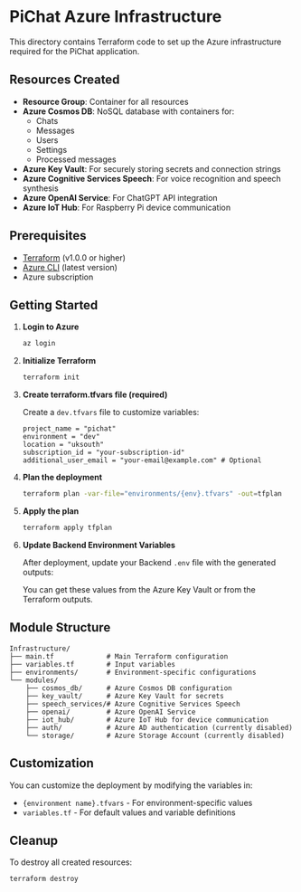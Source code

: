 # PiChat Azure Infrastructure

This directory contains Terraform code to set up the Azure infrastructure required for the PiChat application.

## Resources Created

- **Resource Group**: Container for all resources
- **Azure Cosmos DB**: NoSQL database with containers for:
  - Chats
  - Messages
  - Users
  - Settings
  - Processed messages
- **Azure Key Vault**: For securely storing secrets and connection strings
- **Azure Cognitive Services Speech**: For voice recognition and speech synthesis
- **Azure OpenAI Service**: For ChatGPT API integration
- **Azure IoT Hub**: For Raspberry Pi device communication

## Prerequisites

- [Terraform](https://www.terraform.io/downloads.html) (v1.0.0 or higher)
- [Azure CLI](https://docs.microsoft.com/en-us/cli/azure/install-azure-cli) (latest version)
- Azure subscription

## Getting Started

1. **Login to Azure**

    ```bash
    az login
    ```

2. **Initialize Terraform**

    ```bash
    terraform init
    ```

3. **Create terraform.tfvars file (required)**

    Create a `dev.tfvars` file to customize variables:

    ```
    project_name = "pichat"
    environment = "dev"
    location = "uksouth"
    subscription_id = "your-subscription-id"
    additional_user_email = "your-email@example.com" # Optional
    ```

4. **Plan the deployment**

    ```bash
    terraform plan -var-file="environments/{env}.tfvars" -out=tfplan
    ```

5. **Apply the plan**

    ```bash
    terraform apply tfplan
    ```

6. **Update Backend Environment Variables**

    After deployment, update your Backend `.env` file with the generated outputs:

    You can get these values from the Azure Key Vault or from the Terraform outputs.

## Module Structure

```
Infrastructure/
├── main.tf             # Main Terraform configuration
├── variables.tf        # Input variables
├── environments/       # Environment-specific configurations
└── modules/
    ├── cosmos_db/      # Azure Cosmos DB configuration
    ├── key_vault/      # Azure Key Vault for secrets
    ├── speech_services/# Azure Cognitive Services Speech
    ├── openai/         # Azure OpenAI Service
    ├── iot_hub/        # Azure IoT Hub for device communication
    ├── auth/           # Azure AD authentication (currently disabled)
    └── storage/        # Azure Storage Account (currently disabled)
```

## Customization

You can customize the deployment by modifying the variables in:

- `{environment name}.tfvars` - For environment-specific values
- `variables.tf` - For default values and variable definitions

## Cleanup

To destroy all created resources:

```bash
terraform destroy
``` 